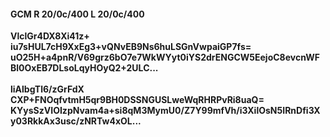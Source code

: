 #### GCM R 20/0c/400 L 20/0c/400
**VlclGr4DX8Xi41z+**<br/>**iu7sHUL7cH9XxEg3+vQNvEB9Ns6huLSGnVwpaiGP7fs=**<br/>**uO25H+a4pnR/V69grz6bO7e7WkWYyt0iYS2drENGCW5EejoC8evcnWFBl0OxEB7DLsoLqyHOyQ2+2ULC...**<br/><br/>
**liAlbgTl6/zGrFdX**<br/>**CXP+FNOqfvtmH5qr9BH0DSSNGUSLweWqRHRPvRi8uaQ=**<br/>**KYysSzVIOIzpNvam4a+si8qM3MymU0/Z7Y99mfVh/i3XilOsN5IRnDfi3Xy03RkkAx3usc/zNRTw4xOL...**
